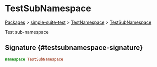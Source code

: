 
# TestSubNamespace

[Packages](./index) &gt; [simple-suite-test](./simple-suite-test) &gt; [TestNamespace](./simple-suite-test/testnamespace-namespace) &gt; [TestSubNamespace](./simple-suite-test/testnamespace/testsubnamespace-namespace)

Test sub-namespace

## Signature {#testsubnamespace-signature}

```typescript
namespace TestSubNamespace 
```
